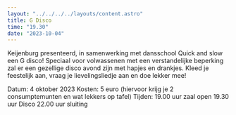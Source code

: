 ```yaml
---
layout: "../../../../layouts/content.astro"
title: G Disco
time: "19.30"
date: "2023-10-04"
---
```


Keijenburg presenteerd, in samenwerking met dansschool Quick and slow een G disco!
Speciaal voor volwassenen met een verstandelijke beperking zal er een gezellige disco avond zijn met hapjes en drankjes.
Kleed je feestelijk aan, vraag je lievelingsliedje aan en doe lekker mee!

Datum: 4 oktober 2023
Kosten: 5 euro (hiervoor krijg je 2 consumptemunten en wat lekkers op tafel)
Tijden: 19.00 uur zaal open
19.30 uur Disco
22.00 uur sluiting

